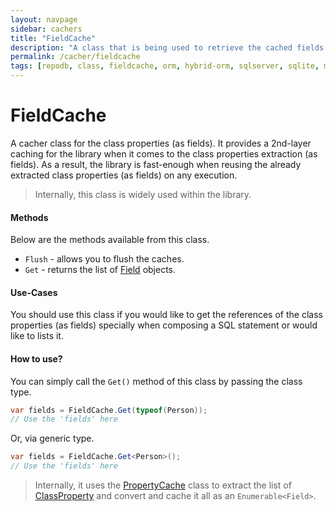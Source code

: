 ```yaml
---
layout: navpage
sidebar: cachers
title: "FieldCache"
description: "A class that is being used to retrieve the cached fields or properties of the class or data entity."
permalink: /cacher/fieldcache
tags: [repodb, class, fieldcache, orm, hybrid-orm, sqlserver, sqlite, mysql, postgresql]
---
```


# FieldCache

A cacher class for the class properties (as fields). It provides a 2nd-layer caching for the library when it comes to the class properties extraction (as fields). As a result, the library is fast-enough when reusing the already extracted class properties (as fields) on any execution.

> Internally, this class is widely used within the library.

#### Methods

Below are the methods available from this class.

- `Flush` - allows you to flush the caches.
- `Get` - returns the list of [Field](/class/field) objects.

#### Use-Cases

You should use this class if you would like to get the references of the class properties (as fields) specially when composing a SQL statement or would like to lists it.

#### How to use?

You can simply call the `Get()` method of this class by passing the class type.

```csharp
var fields = FieldCache.Get(typeof(Person));
// Use the 'fields' here
```

Or, via generic type.

```csharp
var fields = FieldCache.Get<Person>();
// Use the 'fields' here
```

> Internally, it uses the [PropertyCache](/cacher/propertycache) class to extract the list of [ClassProperty](/class/classproperty) and convert and cache it all as an `Enumerable<Field>`.
